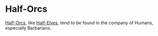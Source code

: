 # Half-Orcs

[Half-Orcs], like [Half-Elves](half-elves.md), tend to be found in the company of Humans, especially Barbarians.

[Half-Orcs]: https://www.dndbeyond.com/races/2-half-orc
